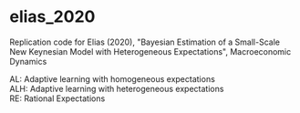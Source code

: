 # elias_2020
Replication code for Elias (2020), "Bayesian Estimation of a Small-Scale New Keynesian Model with Heterogeneous Expectations", Macroeconomic Dynamics

AL: Adaptive learning with homogeneous expectations  
ALH: Adaptive learning with heterogeneous expectations  
RE: Rational Expectations
